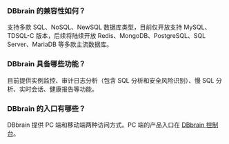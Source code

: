 ### DBbrain 的兼容性如何？
支持多款 SQL、NoSQL、NewSQL 数据库类型，目前仅开放支持 MySQL、TDSQL-C 版本，后续将陆续开放 Redis、MongoDB、PostgreSQL、SQL Server、MariaDB 等多款主流数据库。

### DBbrain 具备哪些功能？
目前提供实例监控、审计日志分析（包含 SQL 分析和安全风险识别）、慢 SQL 分析、实时会话、健康报告等功能。

### DBbrain 的入口有哪些？
DBbrain 提供 PC 端和移动端两种访问方式。PC 端的产品入口在 [DBbrain 控制台](https://console.cloud.tencent.com/cdb)。
